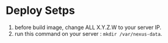 # Deploy Setps
1. before build image, change ALL X.Y.Z.W to your server IP.
2. run this command on your server : `mkdir /var/nexus-data`. 